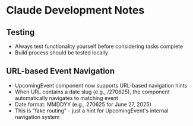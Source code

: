 # Claude Development Notes

## Testing
- Always test functionality yourself before considering tasks complete
- Build process should be tested locally

## URL-based Event Navigation
- UpcomingEvent component now supports URL-based navigation hints
- When URL contains a date slug (e.g., /270625), the component automatically navigates to matching event
- Date format: MMDDYY (e.g., 270625 for June 27, 2025)
- This is "fake routing" - just a hint for UpcomingEvent's internal navigation system
